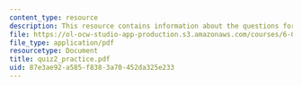 ```yaml
---
content_type: resource
description: This resource contains information about the questions for quiz 2.
file: https://ol-ocw-studio-app-production.s3.amazonaws.com/courses/6-046j-introduction-to-algorithms-sma-5503-fall-2005/87e3ae92a585f8383a70452da325e233_quiz2_practice.pdf
file_type: application/pdf
resourcetype: Document
title: quiz2_practice.pdf
uid: 87e3ae92-a585-f838-3a70-452da325e233
---
```

